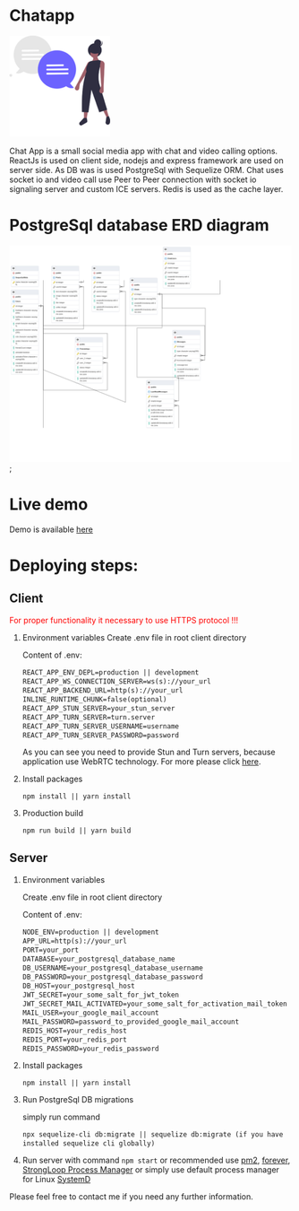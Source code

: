 # Chatapp
![chatapp](https://raw.githubusercontent.com/MartinNevlaha/Chatapp/main/client/public/logo180.png)

Chat App is a small social media app with chat and video calling options. ReactJs is used on client side, nodejs and express framework are used on server side. As DB was is used PostgreSql with Sequelize ORM. Chat uses socket io and video call use Peer to Peer connection with socket io signaling server and custom ICE servers. Redis is used as the cache layer.

# PostgreSql database ERD diagram
![ERD diagram](https://raw.githubusercontent.com/MartinNevlaha/Chatapp/main/server/Chatapp%20ERD%20diagram.png?raw=true);

# Live demo

  Demo is available [here](https://nevy.sk)

# Deploying steps:

 ## Client

  <span style="color:red">For proper functionality it necessary to use HTTPS protocol !!!<span>


 1. Environment variables
    Create .env file in root client directory

    Content of .env:
    ```env
    REACT_APP_ENV_DEPL=production || development
    REACT_APP_WS_CONNECTION_SERVER=ws(s)://your_url
    REACT_APP_BACKEND_URL=http(s)://your_url
    INLINE_RUNTIME_CHUNK=false(optional)
    REACT_APP_STUN_SERVER=your_stun_server
    REACT_APP_TURN_SERVER=turn.server 
    REACT_APP_TURN_SERVER_USERNAME=username
    REACT_APP_TURN_SERVER_PASSWORD=password
    ```
    As you can see you need to provide Stun and Turn servers, because application use WebRTC technology. For more please click [here](https://blog.ivrpowers.com/post/technologies/what-is-stun-turn-server/).
  
1. Install packages
     
     ```packages
     npm install || yarn install
     ```

  1. Production build
     
     ```build
     npm run build || yarn build
     ```
  ## Server

  1. Environment variables 
   
     Create .env file in root client directory

     Content of .env:
     ```env
     NODE_ENV=production || development
     APP_URL=http(s)://your_url
     PORT=your_port
     DATABASE=your_postgresql_database_name
     DB_USERNAME=your_postgresql_database_username
     DB_PASSWORD=your_postgresql_database_password
     DB_HOST=your_postgresql_host
     JWT_SECRET=your_some_salt_for_jwt_token
     JWT_SECRET_MAIL_ACTIVATED=your_some_salt_for_activation_mail_token
     MAIL_USER=your_google_mail_account
     MAIL_PASSWORD=password_to_provided_google_mail_account
     REDIS_HOST=your_redis_host
     REDIS_PORT=your_redis_port
     REDIS_PASSWORD=your_redis_password
     ```
  
  2. Install packages
  
     ```packages
     npm install || yarn install
     ```
  
  3. Run PostgreSql DB migrations

     simply run command

     ```sequelize
     npx sequelize-cli db:migrate || sequelize db:migrate (if you have installed sequelize cli globally)
     ``` 
  4. Run server with command ```npm start``` or recommended use [pm2](https://pm2.keymetrics.io/), [forever](https://github.com/foreversd/forever), [StrongLoop Process Manager](http://strong-pm.io/) or simply use default process manager for Linux [SystemD](https://www.axllent.org/docs/nodejs-service-with-systemd/)


Please feel free to contact me if you need any further information.
